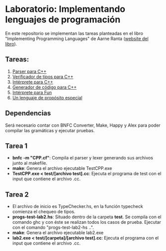 # Laboratorio: Implementando lenguajes de programación

En este repositorio se implementan las tareas planteadas en el libro "Implementing Programming Languages" de Aarne Ranta ([website del libro](https://www.grammaticalframework.org/ipl-book)).

## Tareas:
1. [Parser para C++](https://www.grammaticalframework.org/ipl-book/assignments/assignment1/assignment1.html)
2. [Verificador de típos para C++](https://www.grammaticalframework.org/ipl-book/assignments/assignment2/assignment2.html)
3. [Intérprete para C++](https://www.grammaticalframework.org/ipl-book/assignments/assignment3/assignment3.html)
4. [Generador de código para C++](https://www.grammaticalframework.org/ipl-book/assignments/assignment4/assignment4.html)
5. [Intérprete para Fun](https://www.grammaticalframework.org/ipl-book/assignments/assignment5/assignment5.html)
6. [Un lenguaje de propósito especial](https://www.grammaticalframework.org/ipl-book/assignments/assignment6/assignment6.html)

## Dependencias

Será necesario contar con BNFC Converter, Make, Happy y Alex para poder compilar las gramáticas y ejecutar pruebas.

## Tarea 1

* __bnfc -m "CPP.cf"__: Compila el parser y lexer generando sus archivos junto al makefile.
* __make__: Genera el archivo ejecutable TestCPP.exe
* __TestCPP.exe < test/[archivo test].cc__: Ejecuta el programa de test con el input que contiene el archivo .cc.

## Tarea 2

* El archivo de inicio es TypeChecker.hs, en la función typecheck comienza el chequeo de tipos.
* __progs-test-lab2.hs__: Situado dentro de la carpeta __test__. Se compila con el comando ghc y con éste se realizan todos los casos de prueba. Ejecutar con el comando "progs-test-lab2-hs ..".
* __make__: Genera el archivo ejecutable lab2.exe
* __lab2.exe < test/[carpeta]/[archivo test].cc__: Ejecuta el programa con el input que contiene el archivo .cc.
